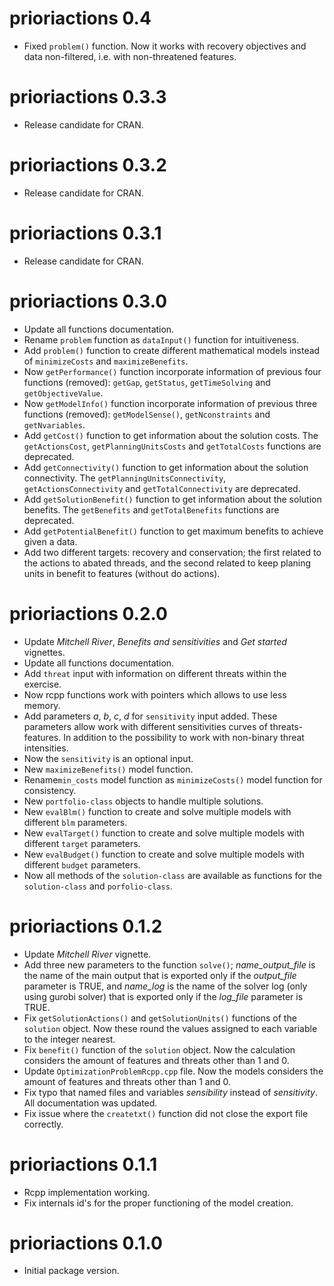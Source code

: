 # prioriactions 0.4

- Fixed `problem()` function. Now it works with recovery objectives and data non-filtered, i.e. with non-threatened features.

# prioriactions 0.3.3

- Release candidate for CRAN.

# prioriactions 0.3.2

- Release candidate for CRAN.

# prioriactions 0.3.1

- Release candidate for CRAN.

# prioriactions 0.3.0

- Update all functions documentation.
- Rename `problem` function as `dataInput()` function for intuitiveness.
- Add `problem()` function to create different mathematical models instead of `minimizeCosts` and `maximizeBenefits`.
- Now `getPerformance()` function incorporate information of previous four functions (removed): `getGap`, `getStatus`, `getTimeSolving` and `getObjectiveValue`.
- Now `getModelInfo()` function incorporate information of previous three functions (removed): `getModelSense()`, `getNconstraints` and `getNvariables`.
- Add `getCost()` function to get information about the solution costs. The `getActionsCost`, `getPlanningUnitsCosts` and `getTotalCosts` functions are deprecated.
- Add `getConnectivity()` function to get information about the solution connectivity. The `getPlanningUnitsConnectivity`, `getActionsConnectivity` and `getTotalConnectivity` are deprecated.
- Add `getSolutionBenefit()` function to get information about the solution benefits. The `getBenefits` and `getTotalBenefits` functions are deprecated.
- Add `getPotentialBenefit()` function to get maximum benefits to achieve given a data.
- Add two different targets: recovery and conservation; the first related to the actions to abated threads, and the second related to keep planing units in benefit to features (without do actions).

# prioriactions 0.2.0

- Update *Mitchell River*, *Benefits and sensitivities* and *Get started* vignettes.
- Update all functions documentation.
- Add `threat` input with information on different threats within the exercise.
- Now rcpp functions work with pointers which allows to use less memory.
- Add parameters *a*, *b*, *c*, *d* for `sensitivity` input added. These parameters
allow work with different sensitivities curves of threats-features. In addition to the possibility to work with non-binary threat intensities.
- Now the `sensitivity` is an optional input.
- New `maximizeBenefits()` model function.
- Rename`min_costs` model function as `minimizeCosts()` model function for consistency.
- New `portfolio-class` objects to handle multiple solutions.
- New `evalBlm()` function to create and solve multiple models with different `blm` parameters.
- New `evalTarget()` function to create and solve multiple models with different `target` parameters.
- New `evalBudget()` function to create and solve multiple models with different `budget` parameters.
- Now all methods of the `solution-class` are available as functions for the `solution-class` and `porfolio-class`.

# prioriactions 0.1.2

- Update *Mitchell River* vignette.
- Add three new parameters to the function `solve()`; *name_output_file* is the name of the main output that is exported only if the *output_file* parameter is TRUE, and *name_log* is the name of the solver log (only using gurobi solver) that is exported only if the *log_file* parameter is TRUE.
- Fix `getSolutionActions()` and `getSolutionUnits()` functions of the `solution` object. Now these round the values assigned to each variable to the integer nearest.
- Fix `benefit()` function of the `solution` object. Now the calculation considers the amount of features and threats other than 1 and 0.
- Update `OptimizationProblemRcpp.cpp` file. Now the models considers the amount of features and threats other than 1 and 0.
- Fix typo that named files and variables *sensibility* instead of *sensitivity*. All documentation was updated.
- Fix issue where the `createtxt()` function did not close the export file correctly.

# prioriactions 0.1.1

- Rcpp implementation working.
- Fix internals id's for the proper functioning of the model creation.

# prioriactions 0.1.0

- Initial package version.
